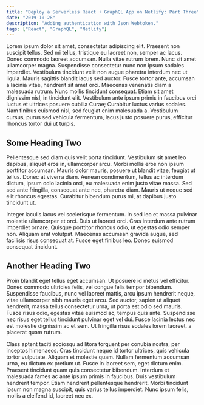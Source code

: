 ```yaml
---
title: "Deploy a Serverless React + GraphQL App on Netlify: Part Three"
date: "2019-10-28"
description: "Adding authentication with Json Webtoken."
tags: ["React", "GraphQL", "Netlify"]
---
```


Lorem ipsum dolor sit amet, consectetur adipiscing elit. Praesent non suscipit tellus.
Sed mi tellus, tristique eu laoreet non, semper ac lacus. Donec commodo laoreet accumsan. Nulla vitae rutrum lorem. Nunc sit amet ullamcorper magna. Suspendisse consectetur nunc non ipsum sodales imperdiet. Vestibulum tincidunt velit non augue pharetra interdum nec ut ligula. Mauris sagittis blandit lacus sed auctor. Fusce tortor ante, accumsan a lacinia vitae, hendrerit sit amet orci. Maecenas venenatis diam a malesuada rutrum. Nunc mollis tincidunt consequat. Etiam sit amet dignissim nisl, in tincidunt elit. Vestibulum ante ipsum primis in faucibus orci luctus et ultrices posuere cubilia Curae; Curabitur luctus varius sodales. Nam finibus euismod nisl, sed feugiat enim malesuada a. Vestibulum cursus, purus sed vehicula fermentum, lacus justo posuere purus, efficitur rhoncus tortor dui ut turpis.

## Some Heading Two

Pellentesque sed diam quis velit porta tincidunt. Vestibulum sit amet leo dapibus, aliquet eros in, ullamcorper arcu. Morbi mollis eros non ipsum porttitor accumsan. Mauris dolor mauris, posuere ut blandit vitae, feugiat ut tellus. Donec at viverra diam. Aenean condimentum, tellus ac interdum dictum, ipsum odio lacinia orci, eu malesuada enim justo vitae massa. Sed sed ante fringilla, consequat ante nec, pharetra diam. Mauris ut neque sed elit rhoncus egestas. Curabitur bibendum purus mi, at dapibus justo tincidunt ut.

Integer iaculis lacus vel scelerisque fermentum. In sed leo et massa pulvinar molestie ullamcorper et orci. Duis ut laoreet orci. Cras interdum ante rutrum imperdiet ornare. Quisque porttitor rhoncus odio, ut egestas odio semper non. Aliquam erat volutpat. Maecenas accumsan gravida augue, sed facilisis risus consequat at. Fusce eget finibus leo. Donec euismod consequat tincidunt.

## Another Heading Two

Proin blandit eget tellus eget accumsan. Ut posuere id metus vel efficitur. Donec commodo ultricies felis, vel congue felis tempor bibendum. Suspendisse faucibus, nunc vel laoreet mattis, arcu ipsum hendrerit neque, vitae ullamcorper nibh mauris eget arcu. Sed auctor, sapien ut aliquet hendrerit, massa tellus consectetur urna, ut porta est odio sed mauris. Fusce risus odio, egestas vitae euismod ac, tempus quis ante. Suspendisse nec risus eget tellus tincidunt pulvinar eget vel dui. Fusce lacinia lectus nec est molestie dignissim ac et sem. Ut fringilla risus sodales lorem laoreet, a placerat quam rutrum.

Class aptent taciti sociosqu ad litora torquent per conubia nostra, per inceptos himenaeos. Cras tincidunt neque id tortor ultrices, quis vehicula tortor vulputate. Aliquam et molestie quam. Nullam fermentum accumsan urna, eu dictum ex pretium ut. Fusce in laoreet sem, eget dictum enim. Praesent tincidunt quam quis consectetur bibendum. Interdum et malesuada fames ac ante ipsum primis in faucibus. Duis vestibulum hendrerit tempor. Etiam hendrerit pellentesque hendrerit. Morbi tincidunt ipsum non magna suscipit, quis varius tellus imperdiet. Nunc ipsum felis, mollis a eleifend id, laoreet nec ex.
